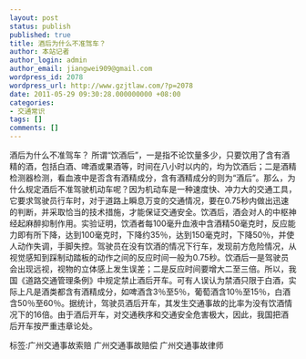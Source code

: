 ```yaml
---
layout: post
status: publish
published: true
title: 酒后为什么不准驾车？
author: 本站记者
author_login: admin
author_email: jiangwei909@gmail.com
wordpress_id: 2078
wordpress_url: http://www.gzjtlaw.com/?p=2078
date: 2011-05-29 09:30:28.000000000 +08:00
categories:
- 交通常识
tags: []
comments: []
---
```

酒后为什么不准驾车？ 所谓&ldquo;饮酒后&rdquo;，一是指不论饮量多少，只要饮用了含有酒精的酒，包括白酒、啤酒或果酒等，时间在八小时以内的，均为饮酒后；二是酒精检测器检测，看血液中是否含有酒精成分，含有酒精成分的则为&ldquo;酒后&rdquo;。那么，为什么规定酒后不准驾驶机动车呢？因为机动车是一种速度快、冲力大的交通工具，它要求驾驶员行车时，对于道路上瞬息万变的交通情况，要在0.75秒内做出迅速的判断，并采取恰当的技术措施，才能保证交通安全。饮酒后，酒会对人的中枢神经起麻醉抑制作用。实验证明，饮酒者每100毫升血液中含酒精50毫克时，反应能力即有所下降，达到100毫克时，下降约35％，达到150毫克时，下降50％，并使人动作失调，手脚失控。驾驶员在没有饮酒的情况下行车，发现前方危险情况，从视觉感知到踩制动踏板的动作之间的反应时间一般为0.75秒。饮酒后一是驾驶员会出现远视，视物的立体感上发生误差；二是反应时间要增大二至三倍。所以，我国《道路交通管理条例》中规定禁止酒后开车。可有人误认为禁酒只限于白酒，实际上凡是酒类都含有酒精成分，如啤酒含3％至5％，葡萄酒含10％至15％，白酒含50％至60％。据统计，驾驶员酒后开车，其发生交通事故的比率为没有饮酒情况下的16倍。由于酒后开车，对交通秩序和交通安全危害极大，因此，我国把酒后开车按严重违章论处。标签:广州交通事故索赔 广州交通事故赔偿 广州交通事故律师
